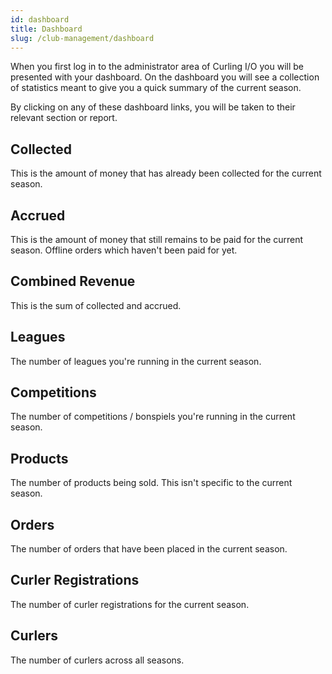 ```yaml
---
id: dashboard
title: Dashboard
slug: /club-management/dashboard
---
```


When you first log in to the administrator area of Curling I/O you will be presented with your dashboard.
On the dashboard you will see a collection of statistics meant to give you a quick summary of the current season.

By clicking on any of these dashboard links, you will be taken to their relevant section or report.

## Collected

This is the amount of money that has already been collected for the current season.

## Accrued

This is the amount of money that still remains to be paid for the current season. Offline orders which haven't been paid for yet.

## Combined Revenue

This is the sum of collected and accrued.

## Leagues

The number of leagues you're running in the current season.

## Competitions

The number of competitions / bonspiels you're running in the current season.

## Products

The number of products being sold. This isn't specific to the current season.

## Orders

The number of orders that have been placed in the current season.

## Curler Registrations

The number of curler registrations for the current season.

## Curlers

The number of curlers across all seasons.
